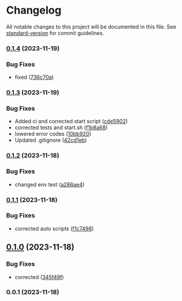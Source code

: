 # Changelog

All notable changes to this project will be documented in this file. See [standard-version](https://github.com/conventional-changelog/standard-version) for commit guidelines.

### [0.1.4](https://github.com/patrykbaszak/lib-skeleton/compare/0.1.3...0.1.4) (2023-11-19)


### Bug Fixes

* fixed ([736c70a](https://github.com/patrykbaszak/lib-skeleton/commit/736c70ae2893178beeae336fe898aa7a2b31481f))

### [0.1.3](https://github.com/patrykbaszak/lib-skeleton/compare/0.1.2...0.1.3) (2023-11-19)


### Bug Fixes

* Added ci and corrected start script ([cde5902](https://github.com/patrykbaszak/lib-skeleton/commit/cde59028b7ed53edb941b6c4ba1497f35835665f))
* corrected tests and start.sh ([f1b8a68](https://github.com/patrykbaszak/lib-skeleton/commit/f1b8a689cf4771796cee3be8ea45b840e82cedfc))
* lowered error codes ([10bb920](https://github.com/patrykbaszak/lib-skeleton/commit/10bb920efaa00649df9c1dd040fe16149c72d1dc))
* Updated .gitignore ([42cd1eb](https://github.com/patrykbaszak/lib-skeleton/commit/42cd1eb35b3698f39f1428cbef93a6fb3deddbe0))

### [0.1.2](https://github.com/patrykbaszak/lib-skeleton/compare/0.1.1...0.1.2) (2023-11-18)


### Bug Fixes

* changed env test ([a286ae4](https://github.com/patrykbaszak/lib-skeleton/commit/a286ae4e6d3c6a62384bdcc98c8359b36661ea29))

### [0.1.1](https://github.com/patrykbaszak/lib-skeleton/compare/0.1.0...0.1.1) (2023-11-18)


### Bug Fixes

* corrected auto scripts ([f1c7498](https://github.com/patrykbaszak/lib-skeleton/commit/f1c749852f1908519c374abddee6a1ea34171b7e))

## [0.1.0](https://github.com/patrykbaszak/lib-skeleton/compare/0.0.1...0.1.0) (2023-11-18)


### Bug Fixes

* corrected ([345f49f](https://github.com/patrykbaszak/lib-skeleton/commit/345f49ffe054b838b802dfdf754f8fbb6e00f67b))

### 0.0.1 (2023-11-18)
